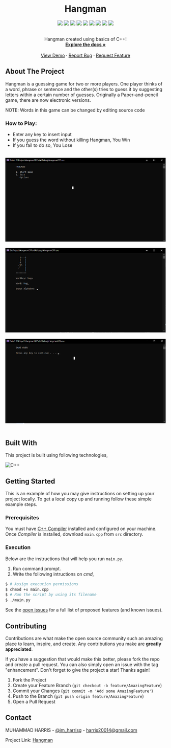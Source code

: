 <div align="center">
  <h1>Hangman</h1>
</div>


<div align="center">
    <img src="https://img.shields.io/github/languages/count/imharris24/Hangman-CPP?label=Languages&style=for-the-badge">
    <img src="https://img.shields.io/github/languages/top/imharris24/Hangman-CPP?style=for-the-badge">
    <img src="https://img.shields.io/github/repo-size/imharris24/Hangman-CPP?style=for-the-badge">
    <img src="https://img.shields.io/github/issues/imharris24/Hangman-CPP?style=for-the-badge">
    <img src="https://img.shields.io/github/issues-pr-closed/imharris24/Hangman-CPP?style=for-the-badge">
    <img src="https://img.shields.io/github/license/imharris24/Hangman-CPP?style=for-the-badge">
    <img src="https://img.shields.io/github/forks/imharris24/Hangman-CPP?style=for-the-badge">
    <img src="https://img.shields.io/github/stars/imharris24/Hangman-CPP?style=for-the-badge">
    <img src="https://img.shields.io/github/last-commit/imharris24/Hangman-CPP?style=for-the-badge">
</div>


<br />
<div align="center">
  <p align="center">
    Hangman created using basics of C++!
    <br />
    <a href="https://github.com/imharris24/Hangman-CPP"><strong>Explore the docs »</strong></a>
    <br />
    <br />
    <a href="https://github.com/imharris24/Hangman-CPP/tree/main/src">View Demo</a>
    ·
    <a href="https://github.com/imharris24/Hangman-CPPP/issues">Report Bug</a>
    ·
    <a href="https://github.com/imharris24/Hangman-CPP/issues">Request Feature</a>
  </p>
</div>


## About The Project

Hangman is a guessing game for two or more players. One player thinks of a word, phrase or sentence and the other(s) tries to guess it by suggesting letters within a certain number of guesses. Originally a Paper-and-pencil game, there are now electronic versions.

NOTE: Words in this game can be changed by editing source code

### How to Play:

 - Enter any key to insert input
 - If you guess the word without killing Hangman, You Win
 - If you fail to do so, You Lose

<br>

<div align="center">
  <img width=auto height=auto src="https://raw.githubusercontent.com/imharris24/Hangman-CPP/main/screenshot/scr01.png?token=GHSAT0AAAAAABZQSA2C5SXNETHS7VAJ2O2CY3J5O6A">
  <br>
  <br>
  <img width=auto height=auto src="https://raw.githubusercontent.com/imharris24/Hangman-CPP/main/screenshot/scr02.png?token=GHSAT0AAAAAABZQSA2C5SXNETHS7VAJ2O2CY3J5O6A">
  <br>
  <br>
  <img width=auto height=auto src="https://raw.githubusercontent.com/imharris24/Hangman-CPP/main/screenshot/scr03.png?token=GHSAT0AAAAAABZQSA2C5SXNETHS7VAJ2O2CY3J5O6A">
</div>

<br>


## Built With

This project is built using following technologies,

![C++](https://img.shields.io/badge/c++-%2300599C.svg?style=for-the-badge&logo=c%2B%2B&logoColor=white)

## Getting Started

This is an example of how you may give instructions on setting up your project locally.
To get a local copy up and running follow these simple example steps.

### Prerequisites

You must have [C++ Compiler](https://sourceforge.net/projects/mingw/) installed and configured on your machine. Once *Compiler* is installed, download `main.cpp` from `src` directory. 


### Execution

Below are the instructions that will help you run `main.py`.

1. Run command prompt.
2. Write the following intructions on _cmd_,
```sh
$ # Assign execution permissions
$ chmod +x main.cpp
$ # Run the script by using its filename
$ ./main.py
```


See the [open issues](https://github.com/imharris24/Hangman-CPP/issues) for a full list of proposed features (and known issues).


## Contributing

Contributions are what make the open source community such an amazing place to learn, inspire, and create. Any contributions you make are **greatly appreciated**.

If you have a suggestion that would make this better, please fork the repo and create a pull request. You can also simply open an issue with the tag "enhancement".
Don't forget to give the project a star! Thanks again!

1. Fork the Project
2. Create your Feature Branch (`git checkout -b feature/AmazingFeature`)
3. Commit your Changes (`git commit -m 'Add some AmazingFeature'`)
4. Push to the Branch (`git push origin feature/AmazingFeature`)
5. Open a Pull Request


## Contact

MUHAMMAD HARRIS - [@im_harrisg](https://instagram.com/im_harrisg) - harris20014@gmail.com

Project Link: [Hangman](https://github.com/imharris24/Hangman-CPP)

